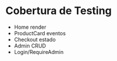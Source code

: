 # Cobertura de Testing
- Home render
- ProductCard eventos
- Checkout estado
- Admin CRUD
- Login/RequireAdmin

